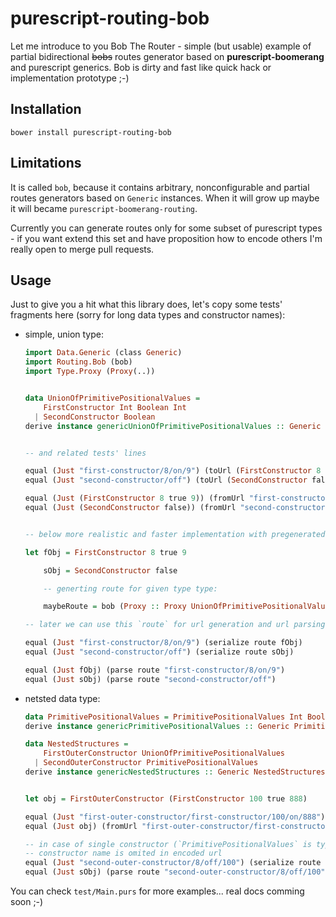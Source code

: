 # purescript-routing-bob

Let me introduce to you Bob The Router - simple (but usable) example of partial bidirectional ~~bobs~~ routes generator based on __purescript-boomerang__ and purescript generics. Bob is dirty and fast like quick hack or implementation prototype ;-)

## Installation

```shell
bower install purescript-routing-bob
```

## Limitations

It is called `bob`, because it contains arbitrary, nonconfigurable and partial routes generators based on `Generic` instances.
When it will grow up maybe it will became `purescript-boomerang-routing`.

Currently you can generate routes only for some subset of purescript types - if you want extend this set and have proposition how to encode others I'm really open to merge pull requests.

## Usage

Just to give you a hit what this library does, let's copy some tests' fragments here (sorry for long data types and constructor names):

  * simple, union type:

    ```purescript
    import Data.Generic (class Generic)
    import Routing.Bob (bob)
    import Type.Proxy (Proxy(..))


    data UnionOfPrimitivePositionalValues =
        FirstConstructor Int Boolean Int
      | SecondConstructor Boolean
    derive instance genericUnionOfPrimitivePositionalValues :: Generic UnionOfPrimitivePositionalValues


    -- and related tests' lines

    equal (Just "first-constructor/8/on/9") (toUrl (FirstConstructor 8 true 9))
    equal (Just "second-constructor/off") (toUrl (SecondConstructor false))

    equal (Just (FirstConstructor 8 true 9)) (fromUrl "first-constructor/8/on/9")
    equal (Just (SecondConstructor false)) (fromUrl "second-constructor/off")


    -- below more realistic and faster implementation with pregenerated router

    let fObj = FirstConstructor 8 true 9

        sObj = SecondConstructor false

        -- generting route for given type type:

        maybeRoute = bob (Proxy :: Proxy UnionOfPrimitivePositionalValues)

    -- later we can use this `route` for url generation and url parsing:

    equal (Just "first-constructor/8/on/9") (serialize route fObj)
    equal (Just "second-constructor/off") (serialize route sObj)

    equal (Just fObj) (parse route "first-constructor/8/on/9")
    equal (Just sObj) (parse route "second-constructor/off")

    ```

  * netsted data type:

    ```purescript
    data PrimitivePositionalValues = PrimitivePositionalValues Int Boolean Int
    derive instance genericPrimitivePositionalValues :: Generic PrimitivePositionalValues

    data NestedStructures =
        FirstOuterConstructor UnionOfPrimitivePositionalValues
      | SecondOuterConstructor PrimitivePositionalValues
    derive instance genericNestedStructures :: Generic NestedStructures


    let obj = FirstOuterConstructor (FirstConstructor 100 true 888)

    equal (Just "first-outer-constructor/first-constructor/100/on/888") (tUrl obj)
    equal (Just obj) (fromUrl "first-outer-constructor/first-constructor/100/on/888"))

    -- in case of single constructor (`PrimitivePositionalValues` is type with single one),
    -- constructor name is omited in encoded url
    equal (Just "second-outer-constructor/8/off/100") (serialize route sObj)
    equal (Just sObj) (parse route "second-outer-constructor/8/off/100"))

    ```


You can check `test/Main.purs` for more examples... real docs comming soon ;-)


